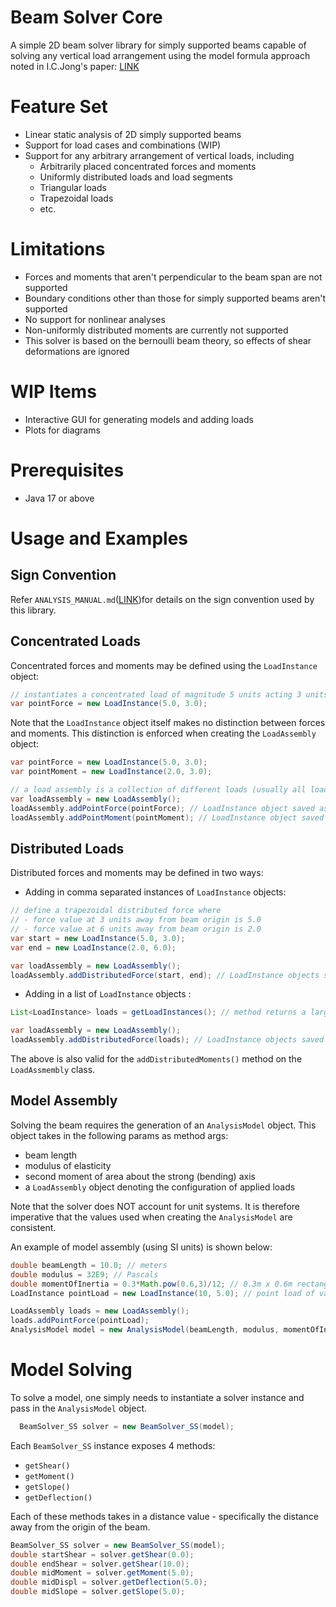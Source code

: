 # Beam Solver Core
A simple 2D beam solver library for simply supported beams capable of solving any vertical load arrangement
using the model formula approach noted in I.C.Jong's paper: [LINK](https://icjong.hosted.uark.edu/docu/09.ijee.paper.pdf)

# Feature Set
* Linear static analysis of 2D simply supported beams
* Support for load cases and combinations (WIP)
* Support for any arbitrary arrangement of vertical loads, including
  * Arbitrarily placed concentrated forces and moments
  * Uniformly distributed loads and load segments
  * Triangular loads
  * Trapezoidal loads
  * etc.

# Limitations
* Forces and moments that aren't perpendicular to the beam span are not supported
* Boundary conditions other than those for simply supported beams aren't supported
* No support for nonlinear analyses
* Non-uniformly distributed moments are currently not supported
* This solver is based on the bernoulli beam theory, so effects of shear deformations are ignored

# WIP Items
* Interactive GUI for generating models and adding loads
* Plots for diagrams

# Prerequisites
* Java 17 or above

# Usage and Examples
## Sign Convention
Refer `ANALYSIS_MANUAL.md`([LINK](ANALYSIS_MANUAL.md))for details on the sign convention used by this library.
## Concentrated Loads
Concentrated forces and moments may be defined using the `LoadInstance` object:
```java
// instantiates a concentrated load of magnitude 5 units acting 3 units away from the beam start
var pointForce = new LoadInstance(5.0, 3.0);
```
Note that the `LoadInstance` object itself makes no distinction between forces and moments. 
This distinction is enforced when creating the `LoadAssembly` object:
```java
var pointForce = new LoadInstance(5.0, 3.0);
var pointMoment = new LoadInstance(2.0, 3.0);

// a load assembly is a collection of different loads (usually all loads under the same load case)
var loadAssembly = new LoadAssembly();
loadAssembly.addPointForce(pointForce); // LoadInstance object saved as a concentrated load
loadAssembly.addPointMoment(pointMoment); // LoadInstance object saved as a concentrated moemnt
```
## Distributed Loads
Distributed forces and moments may be defined in two ways: 

* Adding in comma separated instances of `LoadInstance` objects:
```java
// define a trapezoidal distributed force where
// - force value at 3 units away from beam origin is 5.0
// - force value at 6 units away from beam origin is 2.0
var start = new LoadInstance(5.0, 3.0);
var end = new LoadInstance(2.0, 6.0);

var loadAssembly = new LoadAssembly();
loadAssembly.addDistributedForce(start, end); // LoadInstance objects saved as a distributed force
```

* Adding in a list of `LoadInstance` objects : 
```java
List<LoadInstance> loads = getLoadInstances(); // method returns a large list of varying loads (e.g. a sinusoidal wave load)

var loadAssembly = new LoadAssembly();
loadAssembly.addDistributedForce(loads); // LoadInstance objects saved as a distributed force
```
The above is also valid for the `addDistributedMoments()` method on the `LoadAssmembly` class.

## Model Assembly
Solving the beam requires the generation of an `AnalysisModel` object. This object takes in the following params as method args:
* beam length
* modulus of elasticity
* second moment of area about the strong (bending) axis
* a `LoadAssembly` object denoting the configuration of applied loads

Note that the solver does NOT account for unit systems. It is therefore imperative that the values used when creating the
`AnalysisModel` are consistent.

An example of model assembly (using SI units) is shown below:
```java
double beamLength = 10.0; // meters
double modulus = 32E9; // Pascals
double momentOfInertia = 0.3*Math.pow(0.6,3)/12; // 0.3m x 0.6m rectangular beam
LoadInstance pointLoad = new LoadInstance(10, 5.0); // point load of value 10 applied at mid point of beam

LoadAssembly loads = new LoadAssembly();
loads.addPointForce(pointLoad);
AnalysisModel model = new AnalysisModel(beamLength, modulus, momentOfInertia, loads);
```

# Model Solving
To solve a model, one simply needs to instantiate a solver instance and pass in the `AnalysisModel` object.
```java
  BeamSolver_SS solver = new BeamSolver_SS(model);
```
Each `BeamSolver_SS` instance exposes 4 methods: 
* `getShear()`
* `getMoment()`
* `getSlope()`
* `getDeflection()`

Each of these methods takes in a distance value - specifically the distance away from the origin of the beam.
```java
BeamSolver_SS solver = new BeamSolver_SS(model);
double startShear = solver.getShear(0.0);
double endShear = solver.getShear(10.0);
double midMoment = solver.getMoment(5.0);
double midDispl = solver.getDeflection(5.0);
double midSlope = solver.getSlope(5.0);
```
